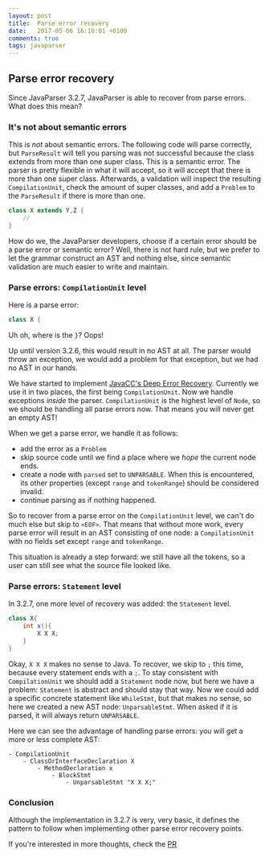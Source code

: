 ```yaml
---
layout: post
title:  Parse error recovery
date:   2017-05-06 16:16:01 +0100
comments: true
tags: javaparser
---
```

## Parse error recovery
Since JavaParser 3.2.7, JavaParser is able to recover from parse errors.
What does this mean?

### It's not about semantic errors
This is *not* about semantic errors.
The following code will parse correctly,
but `ParseResult` will tell you parsing was not successful because the class extends from more than one super class.
This is a semantic error.
The parser is pretty flexible in what it will accept, so it will accept that there is more than one super class.
Afterwards, a validation will inspect the resulting `CompilationUnit`, 
check the amount of super classes, and add a `Problem` to the `ParseResult` if there is more than one.
```java
class X extends Y,Z {
    //
}
```
How do we, the JavaParser developers, choose if a certain error should be a parse error or semantic error?
Well, there is not hard rule, but we prefer to let the grammar construct an AST and nothing else,
since semantic validation are much easier to write and maintain.

### Parse errors: `CompilationUnit` level
Here is a parse error:
```java
class X {
```
Uh oh, where is the `}`? Oops!

Up until version 3.2.6, this would result in no AST at all.
The parser would throw an exception,
we would add a problem for that exception,
but we had no AST in our hands.

We have started to implement [JavaCC's Deep Error Recovery](https://www.cs.purdue.edu/homes/hosking/javacc/doc/errorrecovery.html).
Currently we use it in two places, the first being `CompilationUnit`.
Now we handle exceptions *inside* the parser.
`CompilationUnit` is the highest level of `Node`, so we should be handling all parse errors now.
That means you will never get an empty AST!

When we get a parse error, we handle it as follows:
* add the error as a `Problem`
* skip source code until we find a place where we *hope* the current node ends.
* create a node with `parsed` set to `UNPARSABLE`.
    When this is encountered, its other properties (except `range` and `tokenRange`) should be considered invalid.
* continue parsing as if nothing happened.

So to recover from a parse error on the `CompilationUnit` level, we can't do much else but skip to `<EOF>`.
That means that without more work, every parse error will result in an AST consisting of one node:
a `CompilationUnit` with no fields set except `range` and `tokenRange`.

This situation is already a step forward: we still have all the tokens, so a user can still see what the source file looked like.

### Parse errors: `Statement` level
In 3.2.7, one more level of recovery was added: the `Statement` level.
```java
class X{
    int x(){
        X X X;
    }
}
```
Okay, `X X X` makes no sense to Java.
To recover, we skip to `;` this time, because every statement ends with a `;`.
To stay consistent with `CompilationUnit` we should add a `Statement` node now,
but here we have a problem: `Statement` is abstract and should stay that way.
Now we could add a specific concrete statement like `WhileStmt`, but that makes no sense,
so here we created a new AST node: `UnparsableStmt`.
When asked if it is parsed, it will always return `UNPARSABLE`.
 
Here we can see the advantage of handling parse errors: you will get a more or less complete AST:
```
- CompilationUnit
    - ClassOrInterfaceDeclaration X
        - MethodDeclaration x
            - BlockStmt
                - UnparsableStmt "X X X;"
```

### Conclusion
Although the implementation in 3.2.7 is very, very basic,
it defines the pattern to follow when implementing other parse error recovery points.

If you're interested in more thoughts, check the [PR](https://github.com/javaparser/javaparser/pull/952)